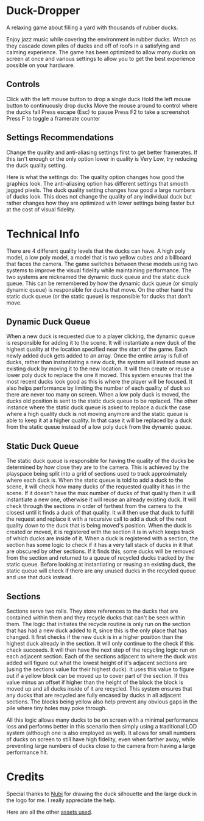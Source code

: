 # Duck-Dropper
A relaxing game about filling a yard with thousands of rubber ducks.

Enjoy jazz music while covering the environment in rubber ducks. Watch as they cascade down piles of ducks and off of roofs in a satisfying and calming experience. The game has been optimized to allow many ducks on screen at once and various settings to allow you to get the best experience possible on your hardware.

## Controls
Click with the left mouse button to drop a single duck
Hold the left mouse button to continuously drop ducks
Move the mouse around to control where the ducks fall
Press escape (Esc) to pause
Press F2 to take a screenshot
Press F to toggle a framerate counter

## Settings Recommendations
Change the quality and anti-aliasing settings first to get better framerates. If this isn't enough or the only option lower in quality is Very Low, try reducing the duck quality setting.

Here is what the settings do:
The quality option changes how good the graphics look.
The anti-aliasing option has different settings that smooth jagged pixels.
The duck quality setting changes how good a large numbers of ducks look. This does not change the quality of any individual duck but rather changes how they are optimized with lower settings being faster but at the cost of visual fidelity.

# Technical Info
There are 4 different quality levels that the ducks can have. A high poly model, a low poly model, a model that is two yellow cubes and a billboard that faces the camera. The game switches between these models using two systems to improve the visual fidelity while maintaining performance. The two systems are nicknamed the dynamic duck queue and the static duck queue. This can be remembered by how the dynamic duck queue (or simply dynamic queue) is responsible for ducks that move. On the other hand the static duck queue (or the static queue) is responsible for ducks that don't move.

## Dynamic Duck Queue
When a new duck is requested due to a player clicking, the dynamic queue is responsible for adding it to the scene. It will instantiate a new duck of the highest quality at the location specified near the start of the game. Each newly added duck gets added to an array. Once the entire array is full of ducks, rather than instantiating a new duck, the system will instead reuse an existing duck by moving it to the new location. It will then create or reuse a lower poly duck to replace the one it moved. This system ensures that the most recent ducks look good as this is where the player will be focused. It also helps performance by limiting the number of each quality of duck so there are never too many on screen. When a low poly duck is moved, the ducks old position is sent to the static duck queue to be replaced. The other instance where the static duck queue is asked to replace a duck the case where a high quality duck is not moving anymore and the static queue is able to keep it at a higher quality. In that case it will be replaced by a duck from the static queue instead of a low poly duck from the dynamic queue.

## Static Duck Queue
The static duck queue is responsible for having the quality of the ducks be determined by how close they are to the camera. This is achieved by the playspace being split into a grid of sections used to track approximately where each duck is. When the static queue is told to add a duck to the scene, it will check how many ducks of the requested quality it has in the scene. If it doesn't have the max number of ducks of that quality then it will instantiate a new one, otherwise it will reuse an already existing duck. It will check through the sections in order of farthest from the camera to the closest until it finds a duck of that quality. It will then use that duck to fulfill the request and replace it with a recursive call to add a duck of the next quality down to the duck that is being moved's position. When the duck is created or moved, it is registered with the section it is in which keeps track of which ducks are inside of it. When a duck is registered with a section, the section has some logic to check if it has a very tall stack of ducks in it that are obscured by other sections. If it finds this, some ducks will be removed from the section and returned to a queue of recycled ducks tracked by the static queue. Before looking at instantiating or reusing an existing duck, the static queue will check if there are any unused ducks in the recycled queue and use that duck instead.

## Sections
Sections serve two rolls. They store references to the ducks that are contained within them and they recycle ducks that can't be seen within them. The logic that initiates the recycle routine is only run on the section that has had a new duck added to it, since this is the only place that has changed. It first checks if the new duck is in a higher position than the highest duck already in the section. It will only continue to the check if this check succeeds. It will then have the next step of the recycling logic run on each adjacent section. Each of the sections adjacent to where the duck was added will figure out what the lowest height of it's adjacent sections are (using the sections value for their highest duck). It uses this value to figure out if a yellow block can be moved up to cover part of the section. If this value minus an offset if higher than the height of the block the block is moved up and all ducks inside of it are recycled. This system ensures that any ducks that are recycled are fully encased by ducks in all adjacent sections. The blocks being yellow also help prevent any obvious gaps in the pile where tiny holes may poke through.

All this logic allows many ducks to be on screen with a minimal performance loss and performs better in this scenario then simply using a traditional LOD system (although one is also employed as well). It allows for small numbers of ducks on screen to still have high fidelity, even when farther away, while preventing large numbers of ducks close to the camera from having a large performance hit.

# Credits
Special thanks to [Nubi](https://www.instagram.com/nubiibranch/) for drawing the duck silhouette and the large duck in the logo for me. I really appreciate the help.

Here are all the other [assets used](CREDITS.md).
